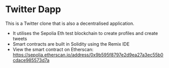 # Twitter Dapp

This is a Twitter clone that is also a decentralised application.

- It utilises the Sepolia Eth test blockchain to create profiles and create tweets
- Smart contracts are built in Solidity using the Remix IDE
- View the smart contract on Etherscan: https://sepolia.etherscan.io/address/0x9b595f8797e2d9ea27a3ec55b0cdace985573d7a
